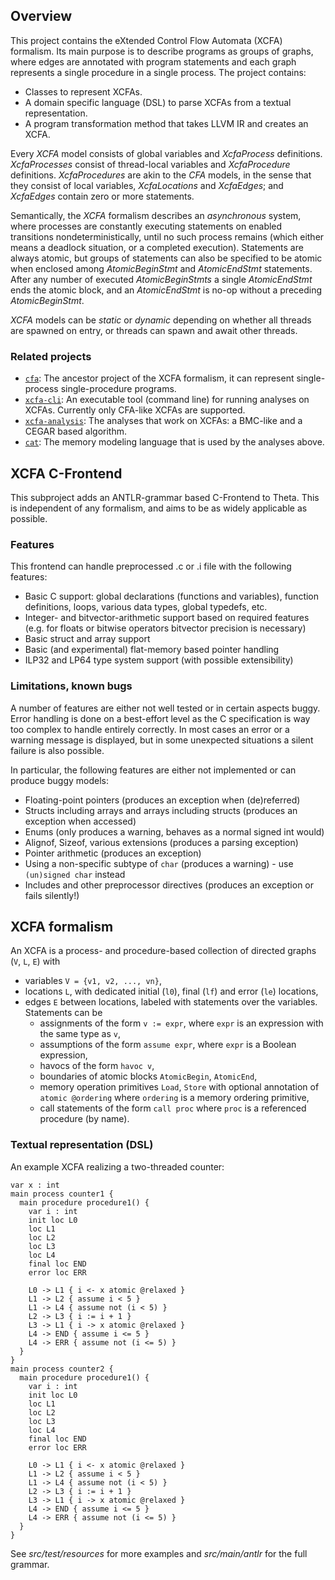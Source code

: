 ## Overview

This project contains the eXtended Control Flow Automata (XCFA) formalism. Its main purpose is to describe programs as
groups of graphs, where edges are annotated with program statements and each graph represents a single procedure in a
single process. The project contains:

* Classes to represent XCFAs.
* A domain specific language (DSL) to parse XCFAs from a textual representation.
* A program transformation method that takes LLVM IR and creates an XCFA. 

Every _XCFA_ model consists of global variables and _XcfaProcess_ definitions. _XcfaProcesses_ consist of thread-local variables and _XcfaProcedure_ definitions. _XcfaProcedures_ are akin to the _CFA_ models, in the sense that they consist of local variables, _XcfaLocations_ and _XcfaEdges_; and _XcfaEdges_ contain zero or more statements.

Semantically, the _XCFA_ formalism describes an _asynchronous_ system, where processes are constantly executing statements on enabled transitions nondeterministically, until no such process remains (which either means a deadlock situation, or a completed execution). Statements are always atomic, but groups of statements can also be specified to be atomic when enclosed among _AtomicBeginStmt_ and _AtomicEndStmt_ statements. After any number of executed _AtomicBeginStmts_ a single _AtomicEndStmt_ ends the atomic block, and an _AtomicEndStmt_ is no-op without a preceding _AtomicBeginStmt_.

_XCFA_ models can be _static_ or _dynamic_ depending on whether all threads are spawned on entry, or threads can spawn and await other threads. 

### Related projects

* [`cfa`](../cfa/README.md): The ancestor project of the XCFA formalism, it can represent single-process
  single-procedure programs.
* [`xcfa-cli`](../xcfa-cli/README.md): An executable tool (command line) for running analyses on XCFAs. Currently only
  CFA-like XCFAs are supported.
* [`xcfa-analysis`](../xcfa-analysis/README.md): The analyses that work on XCFAs: a BMC-like and a CEGAR based algorithm.
* [`cat`](../cat/README.md): The memory modeling language that is used by the analyses above.

## XCFA C-Frontend

This subproject adds an ANTLR-grammar based C-Frontend to Theta. This is independent of any formalism, and aims to be as widely applicable as possible.

### Features

This frontend can handle preprocessed .c or .i file with the following features:

* Basic C support: global declarations (functions and variables), function definitions, loops, various data types, global typedefs, etc.
* Integer- and bitvector-arithmetic support based on required features (e.g. for floats or bitwise operators bitvector precision is necessary)
* Basic struct and array support
* Basic (and experimental) flat-memory based pointer handling
* ILP32 and LP64 type system support (with possible extensibility)

### Limitations, known bugs

A number of features are either not well tested or in certain aspects buggy. Error handling is done on a best-effort level as the C specification is way too complex to handle entirely correctly. In most cases an error or a warning message is displayed, but in some unexpected situations a silent failure is also possible.

In particular, the following features are either not implemented or can produce buggy models:

* Floating-point pointers (produces an exception when (de)referred)
* Structs including arrays and arrays including structs (produces an exception when accessed)
* Enums (only produces a warning, behaves as a normal signed int would)
* Alignof, Sizeof, various extensions (produces a parsing exception)
* Pointer arithmetic (produces an exception)
* Using a non-specific subtype of `char` (produces a warning) - use `(un)signed char` instead
* Includes and other preprocessor directives (produces an exception or fails silently!)

## XCFA formalism

An XCFA is a process- and procedure-based collection of directed graphs (`V`, `L`, `E`) with

* variables `V = {v1, v2, ..., vn}`,
* locations `L`, with dedicated initial (`l0`), final (`lf`) and error (`le`) locations,
* edges `E` between locations, labeled with statements over the variables. Statements can be
    * assignments of the form `v := expr`, where `expr` is an expression with the same type as `v`,
    * assumptions of the form `assume expr`, where `expr` is a Boolean expression,
    * havocs of the form `havoc v`,
    * boundaries of atomic blocks `AtomicBegin`, `AtomicEnd`,
    * memory operation primitives `Load`, `Store` with optional annotation of `atomic @ordering` where `ordering` is a
      memory ordering primitive,
    * call statements of the form `call proc` where `proc` is a referenced procedure (by name).

### Textual representation (DSL)

An example XCFA realizing a two-threaded counter:

```
var x : int
main process counter1 {
  main procedure procedure1() {
    var i : int
    init loc L0
    loc L1
    loc L2
    loc L3
    loc L4
    final loc END
    error loc ERR

    L0 -> L1 { i <- x atomic @relaxed }
    L1 -> L2 { assume i < 5 }
    L1 -> L4 { assume not (i < 5) }
    L2 -> L3 { i := i + 1 }
    L3 -> L1 { i -> x atomic @relaxed }
    L4 -> END { assume i <= 5 }
    L4 -> ERR { assume not (i <= 5) }
  }
}
main process counter2 {
  main procedure procedure1() {
    var i : int
    init loc L0
    loc L1
    loc L2
    loc L3
    loc L4
    final loc END
    error loc ERR

    L0 -> L1 { i <- x atomic @relaxed }
    L1 -> L2 { assume i < 5 }
    L1 -> L4 { assume not (i < 5) }
    L2 -> L3 { i := i + 1 }
    L3 -> L1 { i -> x atomic @relaxed }
    L4 -> END { assume i <= 5 }
    L4 -> ERR { assume not (i <= 5) }
  }
}
```

See _src/test/resources_ for more examples and _src/main/antlr_ for the full grammar.
